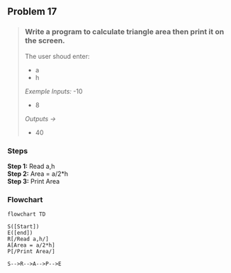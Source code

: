 ## Problem 17

>### Write a program to calculate triangle area then print it on the screen.
>The user shoud enter:
>- a
>- h
>
>*Exemple Inputs:*
>-10
>- 8
>
>*Outputs ->* 
>- 40


### Steps
**Step 1:** Read a,h<br>
**Step 2:** Area = a/2*h<br>
**Step 3:** Print Area<br>

### Flowchart 

```mermaid
flowchart TD

S([Start])
E([end])
R[/Read a,h/]
A[Area = a/2*h]
P[/Print Area/]

S-->R-->A-->P-->E


```